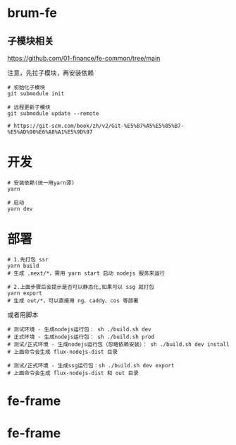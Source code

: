 
# brum-fe

## 子模块相关

https://github.com/01-finance/fe-common/tree/main

注意，先拉子模块，再安装依赖

```shell
# 初始化子模块
git submodule init

# 远程更新子模块
git submodule update --remote

# https://git-scm.com/book/zh/v2/Git-%E5%B7%A5%E5%85%B7-%E5%AD%90%E6%A8%A1%E5%9D%97
```

# 开发

```shell
# 安装依赖(统一用yarn源)
yarn

# 启动
yarn dev
```

# 部署

```shell
# 1.先打包 ssr
yarn build
# 生成 .next/*，需用 yarn start 启动 nodejs 服务来运行

# 2.上面步骤后会提示是否可以静态化,如果可以 ssg 就打包
yarn export
# 生成 out/*，可以直接用 ng、caddy、cos 等部署
```

或者用脚本

```shell
# 测试环境 - 生成nodejs运行包： sh ./build.sh dev
# 正式环境 - 生成nodejs运行包： sh ./build.sh prod
# 测试/正式环境 - 生成nodejs运行包（忽略依赖安装）： sh ./build.sh dev install
# 上面命令会生成 flux-nodejs-dist 目录

# 测试/正式环境 - 生成ssg运行包：sh ./build.sh dev export
# 上面命令会生成 flux-nodejs-dist 和 out 目录
```
# fe-frame
# fe-frame
